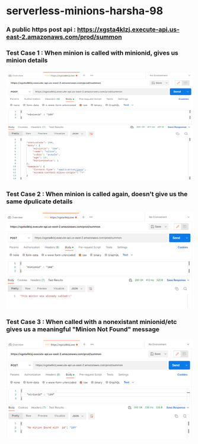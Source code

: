 # serverless-minions-harsha-98

### A public https post api : https://xgsta4klzj.execute-api.us-east-2.amazonaws.com/prod/summon


### Test Case 1 : When minion is called with minionid, gives us minion details

#### ![alt text](screenshots/Picture1.png "Test Case when minion with specific minionid is called for the first time")


### Test Case 2 : When minion is called again, doesn't give us the same dpulicate details

#### ![alt text](screenshots/Picture2.png "Test Case when minion with same minionid is called again")


### Test Case 3 : When called with a nonexistant minionid/etc gives us a meaningful "Minion Not Found" message

#### ![alt text](screenshots/Picture3.png "Test Case when minion with nonexistant minionid is called, gives minion not found message")



